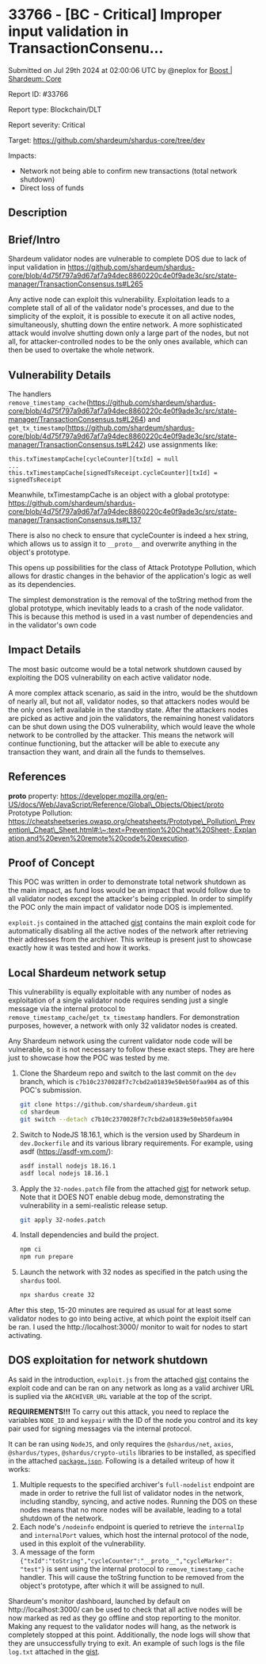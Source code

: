 # 33766 - \[BC - Critical] Improper input validation in TransactionConsenu...

Submitted on Jul 29th 2024 at 02:00:06 UTC by @neplox for [Boost | Shardeum: Core](https://immunefi.com/bounty/shardeum-core-boost/)

Report ID: #33766

Report type: Blockchain/DLT

Report severity: Critical

Target: https://github.com/shardeum/shardus-core/tree/dev

Impacts:

* Network not being able to confirm new transactions (total network shutdown)
* Direct loss of funds

## Description

## Brief/Intro

Shardeum validator nodes are vulnerable to complete DOS due to lack of input validation in https://github.com/shardeum/shardus-core/blob/4d75f797a9d67af7a94dec8860220c4e0f9ade3c/src/state-manager/TransactionConsensus.ts#L265

Any active node can exploit this vulnerability. Exploitation leads to a complete stall of all of the validator node's processes, and due to the simplicity of the exploit, it is possible to execute it on all active nodes, simultaneously, shutting down the entire network. A more sophisticated attack would involve shutting down only a large part of the nodes, but not all, for attacker-controlled nodes to be the only ones available, which can then be used to overtake the whole network.

## Vulnerability Details

The handlers `remove_timestamp_cache`(https://github.com/shardeum/shardus-core/blob/4d75f797a9d67af7a94dec8860220c4e0f9ade3c/src/state-manager/TransactionConsensus.ts#L264) and `get_tx_timestamp`(https://github.com/shardeum/shardus-core/blob/4d75f797a9d67af7a94dec8860220c4e0f9ade3c/src/state-manager/TransactionConsensus.ts#L242) use assignments like:

```
this.txTimestampCache[cycleCounter][txId] = null
...
this.txTimestampCache[signedTsReceipt.cycleCounter][txId] = signedTsReceipt
```

Meanwhile, txTimestampCache is an object with a global prototype: https://github.com/shardeum/shardus-core/blob/4d75f797a9d67af7a94dec8860220c4e0f9ade3c/src/state-manager/TransactionConsensus.ts#L137

There is also no check to ensure that cycleCounter is indeed a hex string, which allows us to assign it to `__proto__` and overwrite anything in the object's prototype.

This opens up possibilities for the class of Attack Prototype Pollution, which allows for drastic changes in the behavior of the application's logic as well as its dependencies.

The simplest demonstration is the removal of the toString method from the global prototype, which inevitably leads to a crash of the node validator. This is because this method is used in a vast number of dependencies and in the validator's own code

## Impact Details

The most basic outcome would be a total network shutdown caused by exploiting the DOS vulnerability on each active validator node.

A more complex attack scenario, as said in the intro, would be the shutdown of nearly all, but not all, validator nodes, so that attackers nodes would be the only ones left available in the standby state. After the attackers nodes are picked as active and join the validators, the remaining honest validators can be shut down using the DOS vulnerability, which would leave the whole network to be controlled by the attacker. This means the network will continue functioning, but the attacker will be able to execute any transaction they want, and drain all the funds to themselves.

## References

**proto** property: https://developer.mozilla.org/en-US/docs/Web/JavaScript/Reference/Global\_Objects/Object/proto Prototype Pollution: https://cheatsheetseries.owasp.org/cheatsheets/Prototype\_Pollution\_Prevention\_Cheat\_Sheet.html#:\~:text=Prevention%20Cheat%20Sheet-,Explanation,and%20even%20remote%20code%20execution.

## Proof of Concept

This POC was written in order to demonstrate total network shutdown as the main impact, as fund loss would be an impact that would follow due to all validator nodes except the attacker's being crippled. In order to simplify the POC only the main impact of validator node DOS is implemented.

`exploit.js` contained in the attached [gist](https://gist.github.com/Slonser/e8f1d4c0fdf3b51a45e34fb6de924318) contains the main exploit code for automatically disabling all the active nodes of the network after retrieving their addresses from the archiver. This writeup is present just to showcase exactly how it was tested and how it works.

## Local Shardeum network setup

This vulnerability is equally exploitable with any number of nodes as exploitation of a single validator node requires sending just a single message via the internal protocol to `remove_timestamp_cache`/`get_tx_timestamp` handlers. For demonstration purposes, however, a network with only 32 validator nodes is created.

Any Shardeum network using the current validator node code will be vulnerable, so it is not necessary to follow these exact steps. They are here just to showcase how the POC was tested by me.

1.  Clone the Shardeum repo and switch to the last commit on the `dev` branch, which is `c7b10c2370028f7c7cbd2a01839e50eb50faa904` as of this POC's submission.

    ```bash
    git clone https://github.com/shardeum/shardeum.git
    cd shardeum
    git switch --detach c7b10c2370028f7c7cbd2a01839e50eb50faa904
    ```
2.  Switch to NodeJS 18.16.1, which is the version used by Shardeum in `dev.Dockerfile` and its various library requirements. For example, using asdf (https://asdf-vm.com/):

    ```bash
    asdf install nodejs 18.16.1
    asdf local nodejs 18.16.1
    ```
3.  Apply the `32-nodes.patch` file from the attached [gist](https://gist.github.com/Slonser/e8f1d4c0fdf3b51a45e34fb6de924318) for network setup. Note that it DOES NOT enable debug mode, demonstrating the vulnerability in a semi-realistic release setup.

    ```bash
    git apply 32-nodes.patch
    ```
4.  Install dependencies and build the project.

    ```bash
    npm ci
    npm run prepare
    ```
5.  Launch the network with 32 nodes as specified in the patch using the `shardus` tool.

    ```bash
    npx shardus create 32
    ```

After this step, 15-20 minutes are required as usual for at least some validator nodes to go into being active, at which point the exploit itself can be ran. I used the http://localhost:3000/ monitor to wait for nodes to start activating.

## DOS exploitation for network shutdown

As said in the introduction, `exploit.js` from the attached [gist](https://gist.github.com/Slonser/e8f1d4c0fdf3b51a45e34fb6de924318) contains the exploit code and can be ran on any network as long as a valid archiver URL is suplied via the `ARCHIVER_URL` variable at the top of the script.

**REQUIREMENTS!!!** To carry out this attack, you need to replace the variables `NODE_ID` and `keypair` with the ID of the node you control and its key pair used for signing messages via the internal protocol.

It can be ran using `NodeJS`, and only requires the `@shardus/net`, `axios`, `@shardus/types`, `@shardus/crypto-utils` libraries to be installed, as specified in the attached [`package.json`](https://gist.github.com/Slonser/e8f1d4c0fdf3b51a45e34fb6de924318). Following is a detailed writeup of how it works:

1. Multiple requests to the specified archiver's `full-nodelist` endpoint are made in order to retrive the full list of validator nodes in the network, including standby, syncing, and active nodes. Running the DOS on these nodes means that no more nodes will be available, leading to a total shutdown of the network.
2. Each node's `/nodeinfo` endpoint is queried to retrieve the `internalIp` and `internalPort` values, which host the internal protocol of the node, used in this exploit of the vulnerability.
3. A message of the form `{"txId":"toString","cycleCounter":"__proto__","cycleMarker": "test"}` is sent using the internal protocol to `remove_timestamp_cache` handler. This will cause the toString function to be removed from the object's prototype, after which it will be assigned to null.

Shardeum's monitor dashboard, launched by default on http://localhost:3000/ can be used to check that all active nodes will be now marked as red as they go offline and stop reporting to the monitor. Making any request to the validator nodes will hang, as the network is completely stopped at this point. Additionally, the node logs will show that they are unsuccessfully trying to exit. An example of such logs is the file `log.txt` attached in the [gist](https://gist.github.com/Slonser/e8f1d4c0fdf3b51a45e34fb6de924318).
